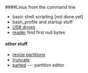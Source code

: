 ####Linux from the command line

- basic shell scripting [not done yet]
- bash_profile and startup stuff
- [USB drives](usb.md)
- [reader](reader.md) find first null bytes

#### other stuff

- [resize partitions](linux-resize.md)
- [truncate](truncate.md)
- [parted](parted.md) --- partition editor